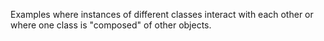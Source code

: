 Examples where instances of different classes interact with each other or where one class is "composed" of other objects.